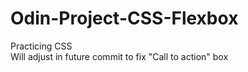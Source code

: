 # Odin-Project-CSS-Flexbox
Practicing CSS
<br>
Will adjust in future commit to fix "Call to action" box
